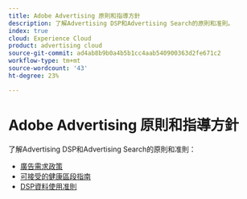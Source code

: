 ```yaml
---
title: Adobe Advertising 原則和指導方針
description: 了解Advertising DSP和Advertising Search的原則和准則。
index: true
cloud: Experience Cloud
product: advertising cloud
source-git-commit: ad4ab8b9b0a4b5b1cc4aab540900363d2fe671c2
workflow-type: tm+mt
source-wordcount: '43'
ht-degree: 23%

---
```


# Adobe Advertising 原則和指導方針

了解Advertising DSP和Advertising Search的原則和准則：

* [廣告需求政策](/help/policies/ad-requirements-policy.md)
* [可接受的健康區段指南](/help/policies/health-segment-guidelines.md)
* [DSP資料使用准則](/help/policies/data-usage-guidelines.md)
